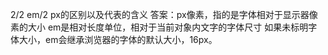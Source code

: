 2/2 em/2 px的区别以及代表的含义
答案：px像素，指的是字体相对于显示器像素的大小
em是相对长度单位，相对于当前对象内文字的字体尺寸
如果未标明字体大小，em会继承浏览器的字体的默认大小，16px。